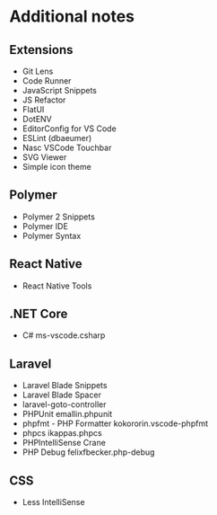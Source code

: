 # Additional notes
## Extensions
* Git Lens
* Code Runner
* JavaScript Snippets
* JS Refactor
* FlatUI
* DotENV
* EditorConfig for VS Code
* ESLint (dbaeumer)
* Nasc VSCode Touchbar
* SVG Viewer
* Simple icon theme


## Polymer
* Polymer 2 Snippets
* Polymer IDE
* Polymer Syntax

## React Native
* React Native Tools

## .NET Core
* C# ms-vscode.csharp

## Laravel
* Laravel Blade Snippets
* Laravel Blade Spacer
* laravel-goto-controller
* PHPUnit emallin.phpunit
* phpfmt - PHP Formatter kokororin.vscode-phpfmt
* phpcs ikappas.phpcs
* PHPIntelliSense Crane 
* PHP Debug felixfbecker.php-debug

## CSS
* Less IntelliSense
